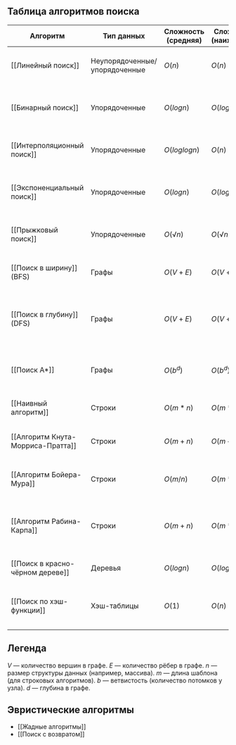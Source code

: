 ## Таблица алгоритмов поиска

| **Алгоритм**                      | **Тип данных**                | **Сложность (средняя)** | **Сложность (наихудшая)** | **Особенности**                                                                                   |
| --------------------------------- | ----------------------------- | ----------------------- | ------------------------- | ------------------------------------------------------------------------------------------------- |
| [[Линейный поиск]]                | Неупорядоченные/упорядоченные | $O(n)$                  | $O(n)$                    | Простой, подходит для любых данных, но неэффективен на больших объемах.                           |
| [[Бинарный поиск]]                | Упорядоченные                 | $O(log n)$              | $O(log n)$                | Требует отсортированных данных. Работает по принципу деления массива пополам.                     |
| [[Интерполяционный поиск]]        | Упорядоченные                 | $O(log log n)$          | $O(n)$                    | Эффективен для равномерно распределенных данных.                                                  |
| [[Экспоненциальный поиск]]        | Упорядоченные                 | $O(log n)$              | $O(log n)$                | Используется для поиска в бесконечных или неизвестно больших структурах.                          |
| [[Прыжковый поиск]]               | Упорядоченные                 | $O(√n)$                 | $O(√n)$                   | Разделяет данные на блоки и осуществляет поиск по ним.                                            |
| [[Поиск в ширину]] (BFS)          | Графы                         | $O(V + E)$              | $O(V + E)$                | Хорош для поиска кратчайшего пути в невзвешенных графах.                                          |
| [[Поиск в глубину]] (DFS)         | Графы                         | $O(V + E)$              | $O(V + E)$                | Используется для обхода всех узлов графа, подходит для задач, связанных с компонентами связности. |
| [[Поиск А*]]                      | Графы                         | $O(b^d)$                | $O(b^d)$                  | Использует эвристики для оптимального поиска кратчайшего пути.                                    |
| [[Наивный алгоритм]]              | Строки                        | $O(m * n)$              | $O(m * n)$                | Прост в реализации, но медленный для длинных строк.                                               |
| [[Алгоритм Кнута-Морриса-Пратта]] | Строки                        | $O(m + n)$              | $O(m + n)$                | Эффективен благодаря предварительной обработке шаблона.                                           |
| [[Алгоритм Бойера-Мура]]          | Строки                        | $O(m / n)$              | $O(m * n)$                | Очень быстр для длинных строк с редким совпадением.                                               |
| [[Алгоритм Рабина-Карпа]]         | Строки                        | $O(m + n)$              | $O(m * n)$                | Использует хэширование для поиска подстроки. Эффективен при наличии нескольких шаблонов.          |
| [[Поиск в красно-чёрном дереве]]  | Деревья                       | $O(log n)$              | $O(log n)$                | Поддерживает сбалансированность дерева.                                                           |
| [[Поиск по хэш-функции]]          | Хэш-таблицы                   | $O(1)$                  | $O(n)$                    | Очень быстр при отсутствии коллизий, зависит от качества хэш-функции.                             |

## Легенда

$V$ — количество вершин в графе.
$E$ — количество рёбер в графе.
$n$ — размер структуры данных (например, массива).
$m$ — длина шаблона (для строковых алгоритмов).
$b$ — ветвистость (количество потомков у узла).
$d$ — глубина в графе.


## Эвристические алгоритмы

- [[Жадные алгоритмы]]
- [[Поиск с возвратом]]
